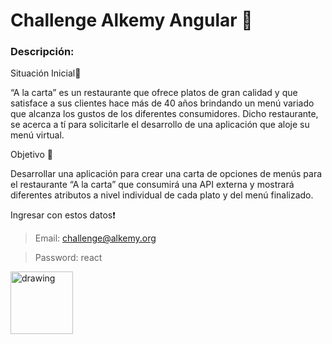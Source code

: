 # Challenge Alkemy Angular 🚀

### Descripción:

Situación Inicial📍

“A la carta” es un restaurante que ofrece platos de gran calidad y que satisface a sus clientes
hace más de 40 años brindando un menú variado que alcanza los gustos de los diferentes
consumidores. Dicho restaurante, se acerca a tí para solicitarle el desarrollo de una aplicación
que aloje su menú virtual.

Objetivo 🎯

Desarrollar una aplicación para crear una carta de opciones de menús para el restaurante “A
la carta” que consumirá una API externa y mostrará diferentes atributos a nivel individual de
cada plato y del menú finalizado.

Ingresar con estos datos❗️

> Email: [challenge@alkemy.org](mailto:challenge@alkemy.org)
> 

> Password: react
> 

<img src="https://seeklogo.com/images/A/angular-icon-logo-9946B9795D-seeklogo.com.png" alt="drawing" width="100"/>

